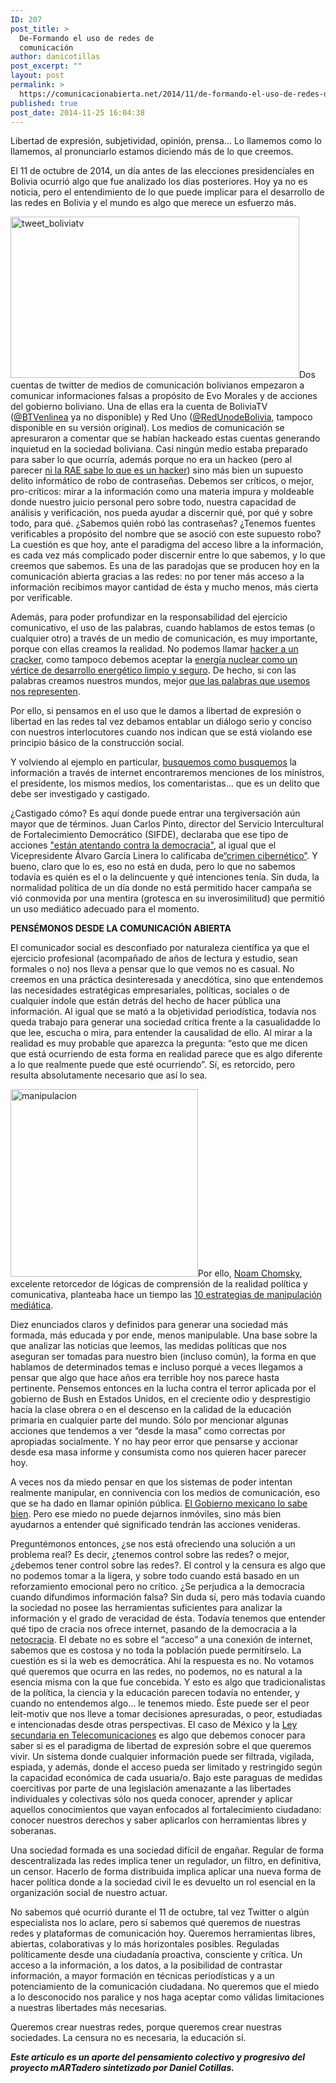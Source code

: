 ```yaml
---
ID: 207
post_title: >
  De-Formando el uso de redes de
  comunicación
author: danicotillas
post_excerpt: ""
layout: post
permalink: >
  https://comunicacionabierta.net/2014/11/de-formando-el-uso-de-redes-de-comunicacion-2/
published: true
post_date: 2014-11-25 16:04:38
---
```

<p dir="ltr">Libertad de expresión, subjetividad, opinión, prensa… Lo llamemos como lo llamemos, al pronunciarlo estamos diciendo más de lo que creemos.</p>
<p dir="ltr">El 11 de octubre de 2014, un día antes de las elecciones presidenciales en Bolivia ocurrió algo que fue analizado los días posteriores. Hoy ya no es noticia, pero el entendimiento de lo que puede implicar para el desarrollo de las redes en Bolivia y el mundo es algo que merece un esfuerzo más.</p>
<p dir="ltr"><a href="https://www.comunicacionabierta.net/wp-content/uploads/2015/04/tweet_boliviatv.jpg"><img class="alignleft wp-image-208" src="https://www.comunicacionabierta.net/wp-content/uploads/2015/04/tweet_boliviatv.jpg" alt="tweet_boliviatv" width="462" height="258" /></a>Dos cuentas de twitter de medios de comunicación bolivianos empezaron a comunicar informaciones falsas a propósito de Evo Morales y de acciones del gobierno boliviano. Una de ellas era la cuenta de BoliviaTV (<a href="https://twitter.com/search?q=BTVenlinea&amp;src=typd&amp;mode=users">@BTVenlinea</a> ya no disponible) y Red Uno (<a href="https://twitter.com/RedUnodeBolivia">@RedUnodeBolivia</a>, tampoco disponible en su versión original). Los medios de comunicación se apresuraron a comentar que se habían hackeado estas cuentas generando inquietud en la sociedad boliviana. Casi ningún medio estaba preparado para saber lo que ocurría, además porque no era un hackeo (pero al parecer <a href="https://www.elmundo.es/tecnologia/2014/10/27/544dea28ca474156028b456b.html">ni la RAE sabe lo que es un hacker</a>) sino más bien un supuesto delito informático de robo de contraseñas. Debemos ser críticos, o mejor, pro-críticos: mirar a la información como una materia impura y moldeable donde nuestro juicio personal pero sobre todo, nuestra capacidad de análisis y verificación, nos pueda ayudar a discernir qué, por qué y sobre todo, para qué. ¿Sabemos quién robó las contraseñas? ¿Tenemos fuentes verificables a propósito del nombre que se asoció con este supuesto robo? La cuestión es que hoy, ante el paradigma del acceso libre a la información, es cada vez más complicado poder discernir entre lo que sabemos, y lo que creemos que sabemos. Es una de las paradojas que se producen hoy en la comunicación abierta gracias a las redes: no por tener más acceso a la información recibimos mayor cantidad de ésta y mucho menos, más cierta por verificable.</p>
Además, para poder profundizar en la responsabilidad del ejercicio comunicativo, el uso de las palabras, cuando hablamos de estos temas (o cualquier otro) a través de un medio de comunicación, es muy importante, porque con ellas creamos la realidad. No podemos llamar <a href="https://www.telam.com.ar/notas/201410/82449-hacker-diccionario-rae-google-telam.html">hacker a un cracker</a>, como tampoco debemos aceptar la <a href="https://www.telesurtv.net/news/Bolivia-desarrollara-energia-nuclear-como-estrategia-productiva-20141002-0080.html">energía nuclear como un vértice de desarrollo energético limpio y seguro</a>. De hecho, si con las palabras creamos nuestros mundos, mejor <a href="https://www.change.org/p/real-academia-de-la-lengua-espa%C3%B1ola-que-cambien-la-definici%C3%B3n-de-hacker-como-pirata-inform%C3%A1tico">que las palabras que usemos nos representen</a>.

Por ello, si pensamos en el uso que le damos a libertad de expresión o libertad en las redes tal vez debamos entablar un diálogo serio y conciso con nuestros interlocutores cuando nos indican que se está violando ese principio básico de la construcción social.

Y volviendo al ejemplo en particular, <a href="https://encrypted.google.com/search?hl=en&amp;q=cuentas%20de%20twitter%20hackeadas%20elecciones%20Bolivia#q=cuentas+de+twitter+hackeadas+elecciones+Bolivia&amp;hl=en&amp;tbm=nws">busquemos como busquemos</a> la información a través de internet encontraremos menciones de los ministros, el presidente, los mismos medios, los comentaristas… que es un delito que debe ser investigado y castigado.

¿Castigado cómo? Es aquí donde puede entrar una tergiversación aún mayor que de términos. Juan Carlos Pinto, director del Servicio Intercultural de Fortalecimiento Democrático (SIFDE), declaraba que ese tipo de acciones <a href="https://www.bolivia.com/elecciones/noticias/sdi577/100786/califican-de-crimen-hackeo-de-cuentas-en-twitter-para-anunciar-muerte-de-evo">"están atentando contra la democracia"</a>, al igual que el Vicepresidente Álvaro García Linera lo calificaba de<a href="https://www.bolivia.com/elecciones/noticias/sdi577/100786/califican-de-crimen-hackeo-de-cuentas-en-twitter-para-anunciar-muerte-de-evo">“crimen cibernético”</a>. Y bueno, claro que lo es, eso no está en duda, pero lo que no sabemos todavía es quién es el o la delincuente y qué intenciones tenía. Sin duda, la normalidad política de un día donde no está permitido hacer campaña se vió conmovida por una mentira (grotesca en su inverosimilitud) que permitió un uso mediático adecuado para el momento.

<strong>PENSÉMONOS DESDE LA COMUNICACIÓN ABIERTA</strong>

El comunicador social es desconfiado por naturaleza científica ya que el ejercicio profesional (acompañado de años de lectura y estudio, sean formales o no) nos lleva a pensar que lo que vemos no es casual. No creemos en una práctica desinteresada y anecdótica, sino que entendemos las necesidades estratégicas empresariales, políticas, sociales o de cualquier índole que están detrás del hecho de hacer pública una información. Al igual que se mató a la objetividad periodística, todavía nos queda trabajo para generar una sociedad crítica frente a la casualidadde lo que lee, escucha o mira, para entender la causalidad de ello. Al mirar a la realidad es muy probable que aparezca la pregunta: “esto que me dicen que está ocurriendo de esta forma en realidad parece que es algo diferente a lo que realmente puede que esté ocurriendo”.
Sí, es retorcido, pero resulta absolutamente necesario que así lo sea.

<a href="https://www.comunicacionabierta.net/wp-content/uploads/2015/04/manipulacion.jpg"><img class="alignleft size-medium wp-image-125" src="https://www.comunicacionabierta.net/wp-content/uploads/2015/04/manipulacion-300x300.jpg" alt="manipulacion" width="300" height="300" /></a>Por ello, <a href="https://es.wikipedia.org/wiki/Noam_Chomsky">Noam Chomsky</a>, excelente retorcedor de lógicas de comprensión de la realidad política y comunicativa, planteaba hace un tiempo las <a href="https://www.revistacomunicar.com/pdf/noam-chomsky-la-manipulacion.pdf">10 estrategias de manipulación mediática</a>.
<p dir="ltr">Diez enunciados claros y definidos para generar una sociedad más formada, más educada y por ende, menos manipulable. Una base sobre la que analizar las noticias que leemos, las medidas políticas que nos aseguran ser tomadas para nuestro bien (incluso común), la forma en que hablamos de determinados temas e incluso porqué a veces llegamos a pensar que algo que hace años era terrible hoy nos parece hasta pertinente. Pensemos entonces en la lucha contra el terror aplicada por el gobierno de Bush en Estados Unidos, en el creciente odio y desprestigio hacia la clase obrera o en el descenso en la calidad de la educación primaria en cualquier parte del mundo. Sólo por mencionar algunas acciones que tendemos a ver “desde la masa” como correctas por apropiadas socialmente. Y no hay peor error que pensarse y accionar desde esa masa informe y consumista como nos quieren hacer parecer hoy.</p>
A veces nos da miedo pensar en que los sistemas de poder intentan realmente manipular, en connivencia con los medios de comunicación, eso que se ha dado en llamar opinión pública. <a href="https://krakenmedia.org/fuego-en-puerta-de-palacio-nacional-el-gran-montaje/#.VF9uFctaHqD">El Gobierno mexicano lo sabe bien</a>. Pero ese miedo no puede dejarnos inmóviles, sino más bien ayudarnos a entender qué significado tendrán las acciones venideras.

Preguntémonos entonces, ¿se nos está ofreciendo una solución a un problema real? Es decir, ¿tenemos control sobre las redes? o mejor, ¿debemos tener control sobre las redes?. El control y la censura es algo que no podemos tomar a la ligera, y sobre todo cuando está basado en un reforzamiento emocional pero no crítico. ¿Se perjudica a la democracia cuando difundimos información falsa? Sin duda sí, pero más todavía cuando la sociedad no posee las herramientas suficientes para analizar la información y el grado de veracidad de ésta. Todavía tenemos que entender qué tipo de cracia nos ofrece internet, pasando de la democracia a la <a href="https://es.wikipedia.org/wiki/Netocracia">netocracia</a>. El debate no es sobre el “acceso” a una conexión de internet, sabemos que es costosa y no toda la población puede permitírselo. La cuestión es si la web es democrática. Ahí la respuesta es no. No votamos qué queremos que ocurra en las redes, no podemos, no es natural a la esencia misma con la que fue concebida. Y esto es algo que tradicionalistas de la política, la ciencia y la educación parecen todavía no entender, y cuando no entendemos algo… le tenemos miedo. Éste puede ser el peor leit-motiv que nos lleve a tomar decisiones apresuradas, o peor, estudiadas e intencionadas desde otras perspectivas. El caso de México y la <a href="https://sursiendo.com/blog/2014/09/comentarios-sobre-como-afecta-a-internet-la-ley-telecom-en-mexico/">Ley secundaria en Telecomunicaciones</a> es algo que debemos conocer para saber si es el paradigma de libertad de expresión sobre el que queremos vivir. Un sistema donde cualquier información puede ser filtrada, vigilada, espiada, y además, donde el acceso pueda ser limitado y restringido según la capacidad económica de cada usuaria/o. Bajo este paraguas de medidas coercitivas por parte de una legislación amenazante a las libertades individuales y colectivas sólo nos queda conocer, aprender y aplicar aquellos conocimientos que vayan enfocados al fortalecimiento ciudadano: conocer nuestros derechos y saber aplicarlos con herramientas libres y soberanas.

Una sociedad formada es una sociedad difícil de engañar. Regular de forma descentralizada las redes implica tener un regulador, un filtro, en definitiva, un censor. Hacerlo de forma distribuida implica aplicar una nueva forma de hacer política donde a la sociedad civil le es devuelto un rol esencial en la organización social de nuestro actuar.

No sabemos qué ocurrió durante el 11 de octubre, tal vez Twitter o algún especialista nos lo aclare, pero sí sabemos qué queremos de nuestras redes y plataformas de comunicación hoy. Queremos herramientas libres, abiertas, colaborativas y lo más horizontales posibles. Reguladas políticamente desde una ciudadanía proactiva, consciente y crítica. Un acceso a la información, a los datos, a la posibilidad de contrastar información, a mayor formación en técnicas periodísticas y a un potenciamiento de la comunicación ciudadana. No queremos que el miedo a lo desconocido nos paralice y nos haga aceptar como válidas limitaciones a nuestras libertades más necesarias.

Queremos crear nuestras redes, porque queremos crear nuestras sociedades. La censura no es necesaria, la educación sí.

<em><strong>Este artículo es un aporte del pensamiento colectivo y progresivo del proyecto mARTadero sintetizado por Daniel Cotillas.</strong></em>